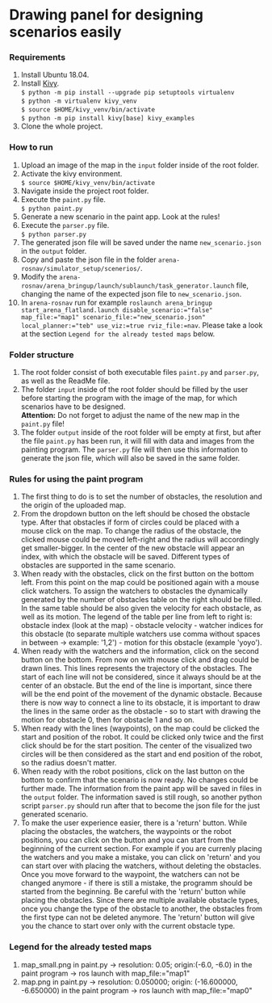 # Drawing panel for designing scenarios easily

### Requirements
1. Install Ubuntu 18.04.
2. Install [Kivy](https://kivy.org/doc/stable/gettingstarted/installation.html#install-pip). <br />
`$ python -m pip install --upgrade pip setuptools virtualenv` <br />
`$ python -m virtualenv kivy_venv` <br />
`$ source $HOME/kivy_venv/bin/activate` <br />
`$ python -m pip install kivy[base] kivy_examples`
3. Clone the whole project.

### How to run
1. Upload an image of the map in the `input` folder inside of the root folder.
2. Activate the kivy environment. <br />
`$ source $HOME/kivy_venv/bin/activate`
3. Navigate inside the project root folder.
4. Execute the `paint.py` file. <br />
`$ python paint.py`
5. Generate a new scenario in the paint app. Look at the rules!
6. Execute the `parser.py` file. <br />
`$ python parser.py`
7. The generated json file will be saved under the name `new_scenario.json` in the `output` folder.
8. Copy and paste the json file in the folder `arena-rosnav/simulator_setup/scenerios/`.
9. Modify the `arena-rosnav/arena_bringup/launch/sublaunch/task_generator.launch` file, changing the name of the expected json file to `new_scenario.json`.
10. In `arena-rosnav` run for example `roslaunch arena_bringup start_arena_flatland.launch disable_scenario:="false" map_file:="map1" scenario_file:="new_scenario.json" local_planner:="teb" use_viz:=true rviz_file:=nav`. Please take a look at the section `Legend for the already tested maps` below.

### Folder structure
1. The root folder consist of both executable files `paint.py` and `parser.py`, as well as the ReadMe file.
2. The folder `input` inside of the root folder should be filled by the user before starting the program with the image of the map, for which scenarios have to be designed. <br />
**Attention:** Do not forget to adjust the name of the new map in the `paint.py` file!
3. The folder `output` inside of the root folder will be empty at first, but after the file `paint.py` has been run, it will fill with data and images from the painting program. The `parser.py` file will then use this information to generate the json file, which will also be saved in the same folder.

### Rules for using the paint program
1. The first thing to do is to set the number of obstacles, the resolution and the origin of the uploaded map.
2. From the dropdown button on the left should be chosed the obstacle type. After that obstacles if form of circles could be placed with a mouse click on the map. To change the radius of the obstacle, the clicked mouse could be moved left-right and the radius will accordingly get smaller-bigger. In the center of the new obstacle will appear an index, with which the obstacle will be saved. Different types of obstacles are supported in the same scenario.
3. When ready with the obstacles, click on the first button on the bottom left. From this point on the map could be positioned again with a mouse click watchers. To assign the watchers to obstacles the dynamically generated by the number of obstacles table on the right should be filled. In the same table should be also given the velocity for each obstacle, as well as its motion. The legend of the table per line from left to right is: obstacle index (look at the map) - obstacle velocity - watcher indices for this obstacle (to separate multiple watchers use comma without spaces in between -> example: '1,2') - motion for this obstacle (example 'yoyo').
4. When ready with the watchers and the information, click on the second button on the bottom. From now on with mouse click and drag could be drawn lines. This lines represents the trajectory of the obstacles. The start of each line will not be considered, since it always should be at the center of an obstacle. But the end of the line is important, since there will be the end point of the movement of the dynamic obstacle. Because there is now way to connect a line to its obstacle, it is important to draw the lines in the same order as the obstacle - so to start with drawing the motion for obstacle 0, then for obstacle 1 and so on.
5. When ready with the lines (waypoints), on the map could be clicked the start and position of the robot. It could be clicked only twice and the first click should be for the start position. The center of the visualized two circles will be then considered as the start and end position of the robot, so the radius doesn't matter.
6. When ready with the robot positions, click on the last button on the bottom to confirm that the scenario is now ready. No changes could be further made. The information from the paint app will be saved in files in the `output` folder. The information saved is still rough, so another python script `parser.py` should run after that to become the json file for the just generated scenario.
7. To make the user experience easier, there is a 'return' button. While placing the obstacles, the watchers, the waypoints or the robot positions, you can click on the button and you can start from the beginning of the current section. For example if you are currenly placing the watchers and you make a mistake, you can click on 'return' and you can start over with placing the watchers, without deleting the obstacles. Once you move forward to the waypoint, the watchers can not be changed anymore - if there is still a mistake, the programm should be started from the beginning. Be careful with the 'return' button while placing the obstacles. Since there are multiple available obstacle types, once you change the type of the obstacle to another, the obstacles from the first type can not be deleted anymore. The 'return' button will give you the chance to start over only with the current obstacle type.

### Legend for the already tested maps
1. map_small.png in paint.py -> resolution: 0.05; origin:(-6.0, -6.0) in the paint program -> ros launch with map_file:="map1"
2. map.png in paint.py -> resolution: 0.050000; origin: (-16.600000, -6.650000) in the paint program -> ros launch with map_file:="map0"

